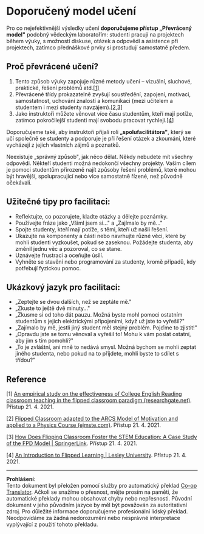 <!--
CO_OP_TRANSLATOR_METADATA:
{
  "original_hash": "012bbd19f13171be32ac9ba21d4186c2",
  "translation_date": "2025-08-27T20:25:52+00:00",
  "source_file": "recommended-learning-model.md",
  "language_code": "cs"
}
-->
# Doporučený model učení

Pro co nejefektivnější výsledky učení **doporučujeme přístup „Převrácený model"** podobný vědeckým laboratořím: studenti pracují na projektech během výuky, s možností diskuse, otázek a odpovědí a asistence při projektech, zatímco přednáškové prvky si prostudují samostatně předem.

## Proč převrácené učení?

1. Tento způsob výuky zapojuje různé metody učení – vizuální, sluchové, praktické, řešení problémů atd.[[1]](../..)
2. Převrácené třídy prokazatelně zvyšují soustředění, zapojení, motivaci, samostatnost, uchování znalostí a komunikaci (mezi učitelem a studentem i mezi studenty navzájem).[[2,3]](../..)
3. Jako instruktoři můžete věnovat více času studentům, kteří mají potíže, zatímco pokročilejší studenti mají svobodu pracovat rychleji.[[4]](../..)

Doporučujeme také, aby instruktoři přijali roli **„spolufacilitátora"**, který se učí společně se studenty a podporuje je při řešení otázek a zkoumání, které vycházejí z jejich vlastních zájmů a poznatků.

Neexistuje „správný způsob", jak něco dělat. Někdy nebudete mít všechny odpovědi. Někteří studenti možná nedokončí všechny projekty. Vaším cílem je pomoci studentům přirozeně najít způsoby řešení problémů, které mohou být hravější, spolupracující nebo více samostatně řízené, než původně očekávali.

## Užitečné tipy pro facilitaci:

* Reflektujte, co pozorujete, kladte otázky a dělejte poznámky.
* Používejte fráze jako „Všiml jsem si…" a „Zajímalo by mě…"
* Spojte studenty, kteří mají potíže, s těmi, kteří už našli řešení.
* Ukazujte na komponenty a části nebo navrhujte různé věci, které by mohli studenti vyzkoušet, pokud se zaseknou. Požádejte studenta, aby změnil jednu věc a pozoroval, co se stane.
* Uznávejte frustraci a oceňujte úsilí.
* Vyhněte se stavění nebo programování za studenty, kromě případů, kdy potřebují fyzickou pomoc.

## Ukázkový jazyk pro facilitaci:

* „Zeptejte se dvou dalších, než se zeptáte mě."
* „Zkuste to ještě dvě minuty…"
* „Zkusme si od toho dát pauzu. Možná byste mohl pomoci ostatním studentům s jejich elektrickými připojeními, když už jste to vyřešil?"
* „Zajímalo by mě, jestli jiný student měl stejný problém. Pojďme to zjistit!"
* „Opravdu jste se tomu věnoval a vyřešil to! Mohu k vám poslat ostatní, aby jim s tím pomohli?"
* „To je zvláštní, ani mně to nedává smysl. Možná bychom se mohli zeptat jiného studenta, nebo pokud na to přijdete, mohli byste to sdílet s třídou?"

## Reference

[1] [An empirical study on the effectiveness of College English Reading classroom teaching in the flipped classroom paradigm (researchgate.net)](https://www.researchgate.net/publication/322264495_An_empirical_study_on_the_effectiveness_of_College_English_Reading_classroom_teaching_in_the_flipped_classroom_paradigm). Přístup 21. 4. 2021.

[2] [Flipped Classroom adapted to the ARCS Model of Motivation and applied to a Physics Course (ejmste.com)](https://www.ejmste.com/article/flipped-classroom-adapted-to-the-arcs-model-of-motivation-and-applied-to-a-physics-course-4562). Přístup 21. 4. 2021.

[3] [How Does Flipping Classroom Foster the STEM Education: A Case Study of the FPD Model | SpringerLink](https://link.springer.com/article/10.1007/s10758-020-09443-9). Přístup 21. 4. 2021.

[4] [An Introduction to Flipped Learning | Lesley University](https://lesley.edu/article/an-introduction-to-flipped-learning#:~:text=An%20Introduction%20to%20Flipped%20Learning.%20Flipped%20learning%20is,advancements%20in%20the%20modern%20classroom%20is%20flipped%20learning.). Přístup 21. 4. 2021.

---

**Prohlášení**:  
Tento dokument byl přeložen pomocí služby pro automatický překlad [Co-op Translator](https://github.com/Azure/co-op-translator). Ačkoli se snažíme o přesnost, mějte prosím na paměti, že automatické překlady mohou obsahovat chyby nebo nepřesnosti. Původní dokument v jeho původním jazyce by měl být považován za autoritativní zdroj. Pro důležité informace doporučujeme profesionální lidský překlad. Neodpovídáme za žádná nedorozumění nebo nesprávné interpretace vyplývající z použití tohoto překladu.